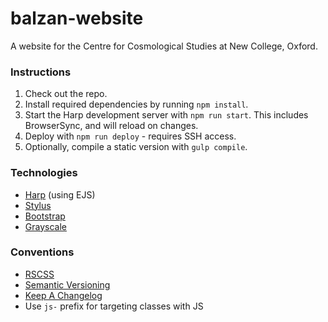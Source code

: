 # balzan-website

A website for the Centre for Cosmological Studies at New College, Oxford.

### Instructions

1. Check out the repo.
2. Install required dependencies by running `npm install`.
3. Start the Harp development server with `npm run start`. This includes BrowserSync, and will reload on changes.
4. Deploy with `npm run deploy` - requires SSH access.
5. Optionally, compile a static version with `gulp compile`.

### Technologies

- [Harp](http://harpjs.com) (using EJS)
- [Stylus](https://learnboost.github.io/stylus/)
- [Bootstrap](http://getbootstrap.com/)
- [Grayscale](https://ironsummitmedia.github.io/startbootstrap-grayscale/)

### Conventions

- [RSCSS](https://github.com/rstacruz/rscss)
- [Semantic Versioning](http://semver.org)
- [Keep A Changelog](http://keepachangelog.com/)
- Use `js-` prefix for targeting classes with JS 
